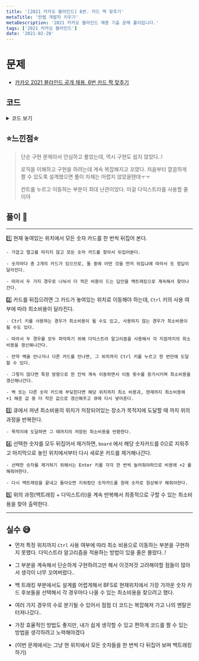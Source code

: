 ```yaml
---
title: '[2021 카카오 블라인드] 6번. 카드 짝 맞추기'
metaTitle: '만렙 개발자 키우기'
metaDescription: '2021 카카오 블라인드 채용 기출 문제 풀이입니다.'
tags: ['2021 카카오 블라인드']
date: '2021-02-28'
---
```


# 문제
- [카카오 2021 블라인드 공개 채용. 6번 카드 짝 맞추기](https://programmers.co.kr/learn/courses/30/lessons/72415)

## 코드

<details><summary> 코드 보기 </summary>

``` java
import java.awt.Point;
import java.util.Arrays;
import java.util.PriorityQueue;

class Route{
    int u, v, cost;

    public Route(int u, int v, int cost) {
        this.u = u;
        this.v = v;
        this.cost = cost;
    }
}
public class Solution {
    static int dx[] = {-1, 0, 1, 0}, dy[] = {0, 1, 0, -1};
    static boolean pictures[] = new boolean[8];
    public static int solution(int[][] board, int r, int c) {
        int answer = getAnswer(board, r, c);
        return answer;
    }

    private static int getAnswer(int[][] board, int r, int c) {
        if(finished(board)) return 0;
        int ret = 987654321;
        for (int num = 1; num <= 6; num++) {
            Point head = null, tail = null;
            for (int i = 0; i < 4; i++) {
                for (int j = 0; j < 4; j++) {
                    if(board[i][j] == num){
                        if(head == null) head = new Point(i, j);
                        else tail = new Point(i, j);
                    }
                }
            }
            // 해당 숫자는 이미 제거됨
            if(head == null) continue;

            // 앞에꺼 먼저 뒤집기 + 각 카드마다 Enter
            int headDist = getDist(r, c, head.x, head.y, board) +
                getDist(head.x, head.y, tail.x, tail.y, board) + 2;

            // 뒤에꺼 먼저 뒤집기 + 각 카드마다 Enter
            int tailDist = getDist(r, c, tail.x, tail.y, board) +
                getDist(tail.x, tail.y, head.x, head.y, board) + 2;

            // 뒤집은 카드 제거
            board[head.x][head.y] = board[tail.x][tail.y] = 0;

            int next = Math.min(headDist + getAnswer(board, tail.x, tail.y),
                                tailDist + getAnswer(board, head.x, head.y));
            ret = Math.min(ret, next);

            // 뒤집은 카드 원상복구
            board[head.x][head.y] = board[tail.x][tail.y] = num;
        }
        return ret;
    }

    private static boolean finished(int[][] board) {
        for (int[] row : board)
            for (int v : row)
                if(v != 0) return false;
        return true;
    }

    private static int getDist(int x, int y, int px, int py, int board[][]) {
        // 4가지 방향으로 ctrl 키를 눌러서 이동해보면서,
        // 가장 적은 비용으로 목적지에 도달하는 경우를 저장한다.

        PriorityQueue<Route> pq = new PriorityQueue<>((a, b) -> (a.cost - b.cost));
        pq.add(new Route(x, y, 0));

        int dist[][] = new int[4][4];
        for (int i = 0; i < 4; i++)
            Arrays.fill(dist[i], 987654321);
        dist[x][y] = 0;

        while (!pq.isEmpty()) {
            Route e = pq.poll();
            if(e.cost > dist[e.u][e.v]) continue;
            if(e.u == px && e.v == py)
                return e.cost;

            for (int d = 0; d < 4; d++) {
                int nx = e.u, ny = e.v, moveCnt = 0;

                while(isBorder(nx + dx[d], ny + dy[d])) {
                    nx += dx[d]; ny += dy[d];
                    moveCnt += 1;

                    // 다른 숫자 카드 발견
                    if(board[nx][ny] != 0) break;

                    // Ctrl 키를 누르지 않고 하나씩 이동하는 경우도 카운트 해준다.
                    if(dist[nx][ny] > e.cost + moveCnt){
                        dist[nx][ny] = e.cost + moveCnt;
                        pq.add(new Route(nx, ny, dist[nx][ny]));
                    }
                }
                // 카드 or 벽을 만나면 Ctrl 키를 눌러 한번에 이동 가능
                if(dist[nx][ny] > e.cost + 1){
                    dist[nx][ny] = e.cost + 1;
                    pq.add(new Route(nx, ny, dist[nx][ny]));
                }
            }
        }

        return 999999;
    }

    private static boolean isBorder(int x, int y) {
        return (x >= 0 && x < 4 && y >= 0 && y < 4);
    }

    public static void main(String[] args) {
        int board1[][] = {
            {1,0,0,3},
            {2,0,0,0},
            {0,0,0,2},
            {3,0,1,0}
        };
        int board2[][] = {
            {3,0,0,2},
            {0,0,1,0},
            {0,1,0,0},
            {2,0,0,3}
        };

        System.out.println(solution(board1, 1, 0));
        System.out.println(solution(board2, 0, 1));
    }
}
```

</details>

## ⭐️느낀점⭐️
> 단순 구현 문제라서 안심하고 풀었는데, 역시 구현도 쉽지 않았다..!
>
> 로직을 이해하고 구현을 하려는데 계속 복잡해지고 꼬였다. 처음부터 깔끔하게 짤 수 있도록 설계했으면 풀이 자체는 어렵지 않았을텐데ㅜㅜ
>
> 컨트롤 누르고 이동하는 부분이 최대 난관이었다. 이걸 다익스트라를 사용할 줄이야

## 풀이 📣
<hr/>

1️⃣ 현재 놓여있는 위치에서 모든 숫자 카드를 한 번씩 뒤집어 본다.

    - 가깝고 멀고를 따지지 않고 모든 숫자 카드를 찾아서 뒤집어본다.

    - 숫자마다 총 2개의 카드가 있으므로, 둘 중에 어떤 것을 먼저 뒤집냐에 따라서 또 정답이 달라진다.

    - 따라서 두 가지 경우로 나눠서 더 적은 비용이 드는 답안을 백트래킹으로 계속해서 찾아나간다.


2️⃣ 카드를 뒤집으려면 그 카드가 놓여있는 위치로 이동해야 하는데, `Ctrl` 키의 사용 여부에 따라 최소비용이 달라진다.

    - Ctrl 키를 사용하는 경우가 최소비용이 될 수도 있고, 사용하지 않는 경우가 최소비용이 될 수도 있다.

    - 따라서 두 경우를 모두 파악하기 위해 다익스트라 알고리즘을 사용해서 각 지점까지의 최소비용을 갱신해나간다.

    - 만약 벽을 만나거나 다른 카드를 만나면, 그 위치까지 Ctrl 키를 누르고 한 번만에 도달할 수 있다.

    - 그렇지 않다면 특정 방향으로 한 칸씩 계속 이동하면서 이동 횟수를 증가시키며 최소비용을 갱신해나간다.

    - 벽 또는 다른 숫자 카드에 부딪힌다면 해당 위치까지 최소 비용과, 현재까지 최소비용에 +1 해준 값 중 더 작은 값으로 갱신해주고 큐에 다시 넣어준다.


3️⃣ 큐에서 꺼낸 최소비용의 위치가 저장되어있는 장소가 목적지에 도달할 때 까지 위의 과정을 반복한다.

    - 목적지에 도달하면 그 때까지의 저장된 최소비용을 반환한다.


4️⃣ 선택한 숫자를 모두 뒤집어서 제거하면, `board` 에서 해당 숫자카드를 0으로 지워주고 마지막으로 놓인 위치에서부터 다시 새로운 카드를 제거해나간다.

    - 선택한 숫자를 제거하기 위해서는 Enter 키를 각각 한 번씩 눌러줘야하므로 비용에 +2 를 해줘야한다.

    - 다시 백트래킹을 끝내고 돌아오면 지워줬던 숫자카드를 원래 숫자로 원상복구 해줘야한다.


5️⃣ 위의 과정(백트래킹 + 다익스트라)을 계속 반복해서 최종적으로 구할 수 있는 최소비용을 찾아 출력한다.

<hr/>

## 실수 😅
- 먼저 특정 위치까지 `Ctrl` 사용 여부에 따라 최소 비용으로 이동하는 부분을 구현하지 못했다. 다익스트라 알고리즘을 적용하는 방법이 있을 줄은 몰랐다..!

- 그 부분을 계속해서 단순하게 구현하려고만 해서 이것저것 고려해야할 점들이 많아서 생각이 너무 꼬여버렸다..

- 백 트래킹 부분에서도 설계를 어렵게해서 BFS로 현재위치에서 가장 가까운 숫자 카드 후보들을 선택해서 각 경우마다 나올 수 있는 최소비용을 찾으려고 했다.

- 여러 가지 경우의 수로 분기될 수 있어서 점점 더 코드는 복잡해져 가고 나의 멘탈은 터져나갔다..

- 가장 효율적인 방법도 좋지만, 내가 쉽게 생각할 수 있고 편하게 코드를 짤 수 있는 방법을 생각하려고 노력해야겠다

- (이번 문제에서는 그냥 현 위치에서 모든 숫자들을 한 번씩 다 뒤집어 보며 백트래킹하기)
